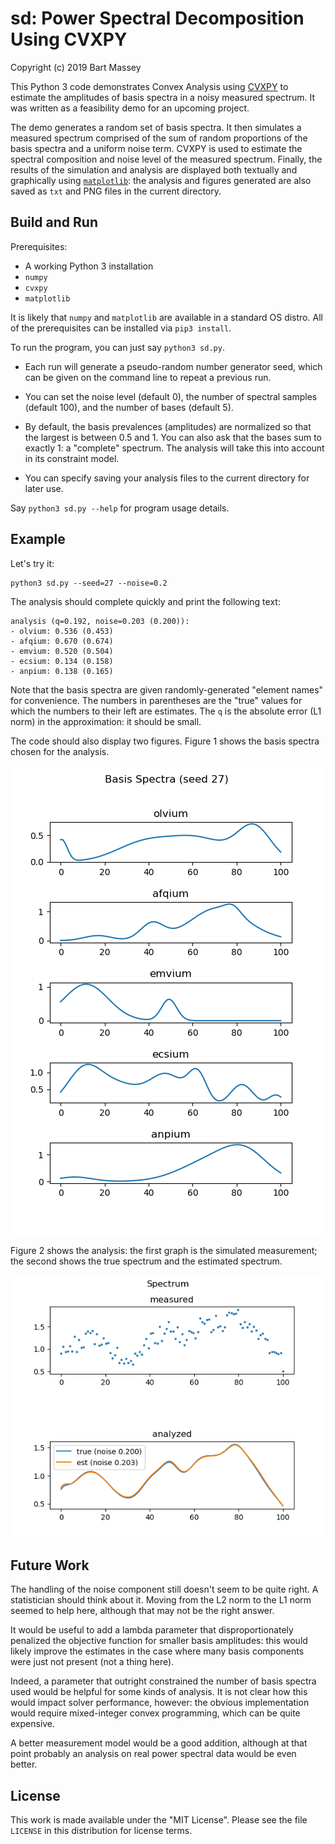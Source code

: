 # sd: Power Spectral Decomposition Using CVXPY
Copyright (c) 2019 Bart Massey

This Python 3 code demonstrates Convex Analysis using
[CVXPY](https://www.cvxpy.org) to estimate the amplitudes of
basis spectra in a noisy measured spectrum. It was written
as a feasibility demo for an upcoming project.

The demo generates a random set of basis spectra. It then
simulates a measured spectrum comprised of the sum of random
proportions of the basis spectra and a uniform noise term.
CVXPY is used to estimate the spectral composition and noise
level of the measured spectrum. Finally, the results of the
simulation and analysis are displayed both textually and
graphically using [`matplotlib`](https://matplotlib.org):
the analysis and figures generated are also saved as `txt`
and PNG files in the current directory.

## Build and Run

Prerequisites:

* A working Python 3 installation
* `numpy`
* `cvxpy`
* `matplotlib`

It is likely that `numpy` and `matplotlib` are available in
a standard OS distro. All of the prerequisites can be
installed via `pip3 install`.

To run the program, you can just say `python3 sd.py`.

* Each run will generate a pseudo-random number generator
  seed, which can be given on the command line to repeat a
  previous run.

* You can set the noise level (default 0), the number of
  spectral samples (default 100), and the number of bases
  (default 5).

* By default, the basis prevalences (amplitudes) are
  normalized so that the largest is between 0.5 and 1.  You
  can also ask that the bases sum to exactly 1: a "complete"
  spectrum. The analysis will take this into account in its
  constraint model.

* You can specify saving your analysis files to the current
  directory for later use.

Say `python3 sd.py --help` for program usage details.

## Example

Let's try it:

    python3 sd.py --seed=27 --noise=0.2

The analysis should complete quickly and print the following
text:

```
analysis (q=0.192, noise=0.203 (0.200)):
- olvium: 0.536 (0.453)
- afqium: 0.670 (0.674)
- emvium: 0.520 (0.504)
- ecsium: 0.134 (0.158)
- anpium: 0.138 (0.165)
```

Note that the basis spectra are given randomly-generated
"element names" for convenience. The numbers in parentheses
are the "true" values for which the numbers to their left
are estimates. The `q` is the absolute error (L1 norm) in
the approximation: it should be small.

The code should also display two figures. Figure 1 shows the
basis spectra chosen for the analysis.

![Basis Spectra](example/basis-27.png)

Figure 2 shows the analysis: the first graph is the
simulated measurement; the second shows the true spectrum
and the estimated spectrum.

![Analysis](example/spectrum-27.png)

## Future Work

The handling of the noise component still doesn't seem to be
quite right. A statistician should think about it. Moving
from the L2 norm to the L1 norm seemed to help here,
although that may not be the right answer.

It would be useful to add a lambda parameter that
disproportionately penalized the objective function for
smaller basis amplitudes: this would likely improve the
estimates in the case where many basis components were just
not present (not a thing here).

Indeed, a parameter that outright constrained the number of
basis spectra used would be helpful for some kinds of
analysis. It is not clear how this would impact solver
performance, however: the obvious implementation would
require mixed-integer convex programming, which can be quite
expensive.

A better measurement model would be a good addition,
although at that point probably an analysis on real power
spectral data would be even better.

## License

This work is made available under the "MIT License". Please
see the file `LICENSE` in this distribution for license
terms.
